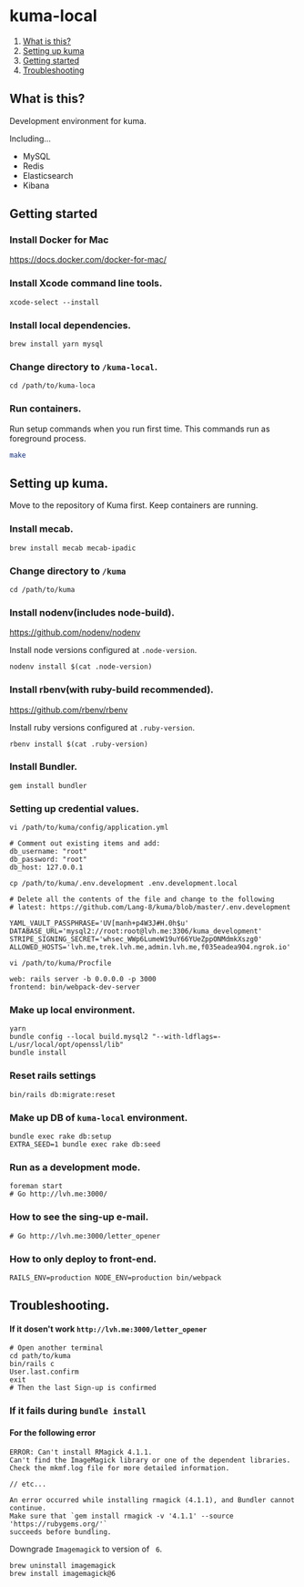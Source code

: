 # kuma-local

1. [What is this?](#What-is-this?)
2. [Setting up kuma](#Setting-up-kuma)
3. [Getting started](#Getting-started)
4. [Troubleshooting](#Troubleshooting)



## What is this?

Development environment for kuma.

Including...

* MySQL
* Redis
* Elasticsearch
* Kibana

## Getting started

### Install Docker for Mac

https://docs.docker.com/docker-for-mac/

### Install Xcode command line tools.

```
xcode-select --install
```

### Install local dependencies.

```
brew install yarn mysql
```

### Change directory to `/kuma-local`.

```
cd /path/to/kuma-loca
```

### Run containers.

Run setup commands when you run first time. This commands run as foreground process.

```sh
make
```

## Setting up kuma.

Move to the repository of Kuma first. Keep containers are running.

### Install mecab.

```
brew install mecab mecab-ipadic
```

### Change directory to `/kuma`

```
cd /path/to/kuma
```

### Install nodenv(includes node-build).

https://github.com/nodenv/nodenv

Install node versions configured at `.node-version`.

```
nodenv install $(cat .node-version)
```

### Install rbenv(with ruby-build recommended).

https://github.com/rbenv/rbenv

Install ruby versions configured at `.ruby-version`.

```
rbenv install $(cat .ruby-version)
```

### Install Bundler.

```
gem install bundler
```

### Setting up credential values.

```
vi /path/to/kuma/config/application.yml

# Comment out existing items and add:
db_username: "root"
db_password: "root"
db_host: 127.0.0.1

cp /path/to/kuma/.env.development .env.development.local

# Delete all the contents of the file and change to the following
# latest: https://github.com/Lang-8/kuma/blob/master/.env.development

YAML_VAULT_PASSPHRASE='UV[manh+p4W3J#H.0h$u'
DATABASE_URL='mysql2://root:root@lvh.me:3306/kuma_development'
STRIPE_SIGNING_SECRET='whsec_WWp6LumeW19uY66YUeZppONMdmkXszg0'
ALLOWED_HOSTS='lvh.me,trek.lvh.me,admin.lvh.me,f035eadea904.ngrok.io'

vi /path/to/kuma/Procfile

web: rails server -b 0.0.0.0 -p 3000
frontend: bin/webpack-dev-server
```

### Make up local environment.

```
yarn
bundle config --local build.mysql2 "--with-ldflags=-L/usr/local/opt/openssl/lib"
bundle install
```

### Reset rails settings

```
bin/rails db:migrate:reset
```

### Make up DB of `kuma-local` environment.

```
bundle exec rake db:setup
EXTRA_SEED=1 bundle exec rake db:seed
```

### Run as a development mode.

```
foreman start
# Go http://lvh.me:3000/
```

### How to see the sing-up e-mail.

```
# Go http://lvh.me:3000/letter_opener
```

### How to only deploy to front-end.

```
RAILS_ENV=production NODE_ENV=production bin/webpack
```

## Troubleshooting.

#### If it dosen't work `http://lvh.me:3000/letter_opener`

```
# Open another terminal
cd path/to/kuma
bin/rails c
User.last.confirm
exit
# Then the last Sign-up is confirmed
```

### If it fails during `bundle install`

#### For the following error

```
ERROR: Can't install RMagick 4.1.1.
Can't find the ImageMagick library or one of the dependent libraries.
Check the mkmf.log file for more detailed information.

// etc...

An error occurred while installing rmagick (4.1.1), and Bundler cannot
continue.
Make sure that `gem install rmagick -v '4.1.1' --source 'https://rubygems.org/'`
succeeds before bundling.
```

Downgrade `Imagemagick` to version of ` 6`.

```
brew uninstall imagemagick
brew install imagemagick@6
```
